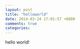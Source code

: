 ```yaml
---
layout: post
title: "helloworld"
date: 2014-03-24 17:01:57 +0800
comments: true
categories: 
---
```

hello world!
